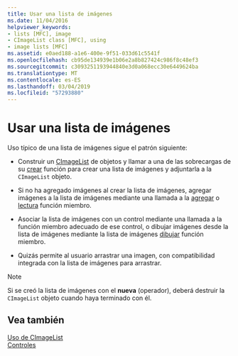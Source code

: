 ```yaml
---
title: Usar una lista de imágenes
ms.date: 11/04/2016
helpviewer_keywords:
- lists [MFC], image
- CImageList class [MFC], using
- image lists [MFC]
ms.assetid: e0aed188-a1e6-400e-9f51-033d61c5541f
ms.openlocfilehash: cb95de134939e1b06e2a8b827424c986f8c48ef3
ms.sourcegitcommit: c3093251193944840e3d0a068ecc30e6449624ba
ms.translationtype: MT
ms.contentlocale: es-ES
ms.lasthandoff: 03/04/2019
ms.locfileid: "57293880"
---
```

# <a name="using-an-image-list"></a>Usar una lista de imágenes

Uso típico de una lista de imágenes sigue el patrón siguiente:

- Construir un [CImageList](../mfc/reference/cimagelist-class.md) de objetos y llamar a una de las sobrecargas de su [crear](../mfc/reference/cimagelist-class.md#create) función para crear una lista de imágenes y adjuntarla a la `CImageList` objeto.

- Si no ha agregado imágenes al crear la lista de imágenes, agregar imágenes a la lista de imágenes mediante una llamada a la [agregar](../mfc/reference/cimagelist-class.md#add) o [lectura](../mfc/reference/cimagelist-class.md#read) función miembro.

- Asociar la lista de imágenes con un control mediante una llamada a la función miembro adecuado de ese control, o dibujar imágenes desde la lista de imágenes mediante la lista de imágenes [dibujar](../mfc/reference/cimagelist-class.md#draw) función miembro.

- Quizás permite al usuario arrastrar una imagen, con compatibilidad integrada con la lista de imágenes para arrastrar.

> [!NOTE]
>  Si se creó la lista de imágenes con el **nueva** (operador), deberá destruir la `CImageList` objeto cuando haya terminado con él.

## <a name="see-also"></a>Vea también

[Uso de CImageList](../mfc/using-cimagelist.md)<br/>
[Controles](../mfc/controls-mfc.md)
